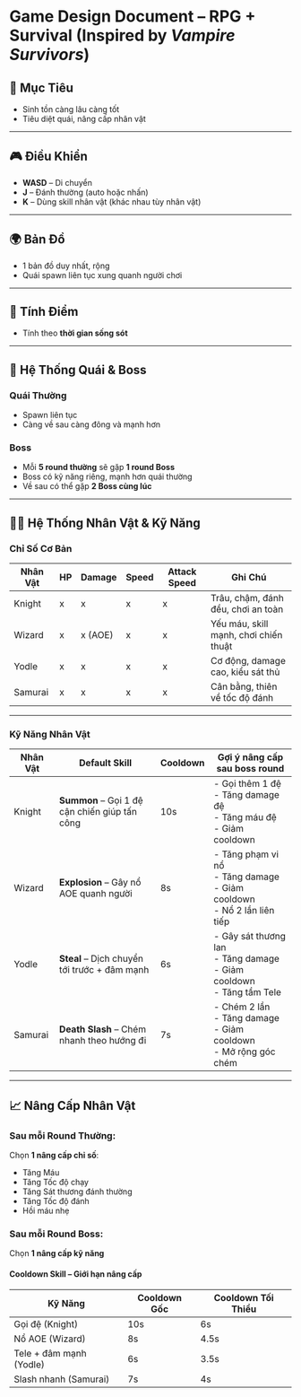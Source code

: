 # Game Design Document – RPG + Survival (Inspired by *Vampire Survivors*)

## 🎯 Mục Tiêu
- Sinh tồn càng lâu càng tốt
- Tiêu diệt quái, nâng cấp nhân vật

---

## 🎮 Điều Khiển
- **WASD** – Di chuyển  
- **J** – Đánh thường (auto hoặc nhấn)  
- **K** – Dùng skill nhân vật (khác nhau tùy nhân vật)

---

## 🌍 Bản Đồ
- 1 bản đồ duy nhất, rộng
- Quái spawn liên tục xung quanh người chơi

---

## 🧮 Tính Điểm
- Tính theo **thời gian sống sót**

---

## 👾 Hệ Thống Quái & Boss

### Quái Thường
- Spawn liên tục
- Càng về sau càng đông và mạnh hơn

### Boss
- Mỗi **5 round thường** sẽ gặp **1 round Boss**
- Boss có kỹ năng riêng, mạnh hơn quái thường
- Về sau có thể gặp **2 Boss cùng lúc**

---

## 🧙‍♂️ Hệ Thống Nhân Vật & Kỹ Năng

### Chỉ Số Cơ Bản

| Nhân Vật | HP | Damage | Speed | Attack Speed | Ghi Chú |
|----------|----|--------|-------|--------------|---------|
| Knight   | x  | x      | x     | x            | Trâu, chậm, đánh đều, chơi an toàn |
| Wizard   | x  | x (AOE)| x     | x            | Yếu máu, skill mạnh, chơi chiến thuật |
| Yodle    | x  | x      | x     | x            | Cơ động, damage cao, kiểu sát thủ |
| Samurai  | x  | x      | x     | x            | Cân bằng, thiên về tốc độ đánh |

---

### Kỹ Năng Nhân Vật

| Nhân Vật | Default Skill | Cooldown | Gợi ý nâng cấp sau boss round |
|----------|----------------|-----------|-------------------------------|
| Knight   | **Summon** – Gọi 1 đệ cận chiến giúp tấn công | 10s | - Gọi thêm 1 đệ  <br> - Tăng damage đệ  <br> - Tăng máu đệ  <br> - Giảm cooldown |
| Wizard   | **Explosion** – Gây nổ AOE quanh người        | 8s  | - Tăng phạm vi nổ  <br> - Tăng damage  <br> - Giảm cooldown  <br> - Nổ 2 lần liên tiếp |
| Yodle    | **Steal** – Dịch chuyển tới trước + đâm mạnh  | 6s  | - Gây sát thương lan  <br> - Tăng damage  <br> - Giảm cooldown  <br> - Tăng tầm Tele |
| Samurai  | **Death Slash** – Chém nhanh theo hướng đi    | 7s  | - Chém 2 lần  <br> - Tăng damage  <br> - Giảm cooldown  <br> - Mở rộng góc chém |

---

## 📈 Nâng Cấp Nhân Vật

### Sau mỗi **Round Thường**:
Chọn **1 nâng cấp chỉ số**:
- Tăng Máu
- Tăng Tốc độ chạy
- Tăng Sát thương đánh thường
- Tăng Tốc độ đánh
- Hồi máu nhẹ

### Sau mỗi **Round Boss**:
Chọn **1 nâng cấp kỹ năng**

#### Cooldown Skill – Giới hạn nâng cấp

| Kỹ Năng               | Cooldown Gốc | Cooldown Tối Thiểu |
|-----------------------|---------------|----------------------|
| Gọi đệ (Knight)       | 10s           | 6s                   |
| Nổ AOE (Wizard)       | 8s            | 4.5s                 |
| Tele + đâm mạnh (Yodle)| 6s           | 3.5s                 |
| Slash nhanh (Samurai) | 7s            | 4s                   |
